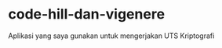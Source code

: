code-hill-dan-vigenere
======================

Aplikasi yang saya gunakan untuk mengerjakan UTS Kriptografi
